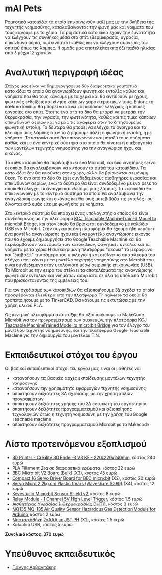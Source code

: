 
# mAI Pets
Ρομποτικά κατοικίδια τα οποία επικοινωνούν μαζί μας με την βοήθεια της τεχνητής νοημοσύνης, καταλαβαίνοντας την φωνή μας και νοήματα που τους κάνουμε με τα χέρια. Τα ρομποτικά κατοικίδια έχουν την δυνατότητα να ελέγχουν τις συνθήκες μέσα στο σπίτι (θερμοκρασία, υγρασία, επικίνδυνα αέρια, φωτεινότητα) καθώς και να ελέγχουν συσκευές του σπιτιού όπως τις λάμπες. Η ομάδα μας αποτελείται από έξι παιδιά ηλικίας από 8 μέχρι 12 χρονών. 
# Αναλυτική περιγραφή ιδέας
Στόχος μας είναι να δημιουργήσουμε δύο διαφορετικά ρομποτικά κατοικίδια τα οποία θα αναγνωρίζουν φωνητικές εντολές καθώς και νοήματα που θα τους κάνουμε με τα χέρια και θα αντιδρούν με ήχους, φωτεινές ενδείξεις και κίνηση κάποιων χαρακτηριστικών τους. Επίσης το κάθε κατοικίδιο θα μπορεί να κάνει και κάποιους ελέγχους ή κάποιες εργασίες στο σπίτι. Έτσι το ένα από τα δύο θα μπορεί να μετράει την θερμοκρασία, την υγρασία, την φωτεινότητα, καθώς και τις τιμές κάποιων επικίνδυνων αερίων και να μας τις αναφέρει όταν το ζητήσουμε με φωνητική εντολή. Το δεύτερο θα μπορεί να ελέγχει το άνοιγμα και το κλείσιμο μιας λάμπας όταν το ζητήσουμε πάλι με φωνητική εντολή, ή με νοήματα. Τα κατοικία αυτά θα επικοινωνούν και μεταξύ τους ασύρματα καθώς και με ένα κεντρικό σύστημα στο οποίο θα γίνεται η επεξεργασία των μοντέλων τεχνητής νοημοσύνης για την αναγνώριση ήχου και εικόνας. 

Το κάθε κατοικίδιο θα περιλαμβάνει ένα Microbit, και δυο κινητήρες servo οι οποίοι θα αναλαμβάνουν να κινήσουν τα αυτιά του κατοικίδιου. Τα κατοικίδια δεν θα κινούνται στον χώρο, αλλά θα βρίσκονται σε μόνιμη θέση. Το ένα από τα δύο θα έχει συνδεδεμένους αισθητήρες υγρασίας και επικίνδυνων αερίων, ενώ το δεύτερο θα είναι συνδεδεμένο με ένα ρελέ το οποίο θα ελέγχει το άνοιγμα και κλείσιμο μιας λάμπας. Τα κατοικίδια θα επικοινωνούν με το κεντρικό σύστημα το οποίο θα αναλαμβάνει την αναγνώριση φωνής και εικόνας και θα τους μεταβιβάζει τις εντολές που δίνονται από εμάς είτε με φωνή είτε με νοήματα.

Στο κεντρικό σύστημα θα υπάρχει ένας υπολογιστής ο οποίος θα είναι συνδεδεμένος με την πλατφόρμα [KCJ Teachable MachineTrained Model to micro:bit Bridge](https://apps.kidscodejeunesse.org/ml_to_mb_bridge/), και στον οποίο θα βρίσκεται συνδεδεμένο με καλώδιο USB ένα Microbit. Στην συγκεκριμένη πλατφόρμα θα έχουμε ήδη περάσει ένα μοντέλο αναγνώρισης ήχου και ένα μοντέλο αναγνώρισης εικόνας που θα έχουμε δημιουργήσει στο Google Teachable Machine και θα περιλαμβάνουν τα ονόματα των κατοικίδιων, φωνητικές εντολές και τα νοήματα με τα χέρια  Η συγκεκριμένη πλατφόρμα "ακούει" το μικρόφωνο και "διαβάζει" την κάμερα του υπολογιστή και στέλνει το αποτέλεσμα του ελέγχου που κάνει με τα μοντέλα τεχνητής νοημοσύνης στο Microbit που είναι συνδεδεμένο στον υπολογιστή μέσω σειριακής επικοινωνίας (USB). Το Microbit με την σειρά του στέλνει τα αποτελέσματα της αναγνώρισης φωνητικών εντολών και νοημάτων ασύρματα σε όλα τα υπόλοιπα Microbit που βρίσκονται εντός της εμβέλειας του.

Για τον σχεδιασμό των κατοικίδιων θα αξιοποιήσουμε 3Δ σχέδια τα οποία προσφέρονται ελεύθερα από την πλατφόρμα Thingiverse τα οποία θα τροποποιήσουμε με το TinkerCAD. Θα κάνουμε τις εκτυπώσεις με την χρήση υλικού PLA. 

Ως κεντρική πλατφόρμα ανάπτυξης θα αξιοποιήσουμε το MakeCode Microbit για τον προγραμματισμό των συσκευών, την πλατφόρμα [KCJ Teachable MachineTrained Model to micro:bit Bridge](https://apps.kidscodejeunesse.org/ml_to_mb_bridge/) για τον έλεγχο του μοντέλου τεχνητής νοημοσύνης, και την πλατφόρμα Google Teachable Machine για την δημιουργία του μοντέλου Τ.Ν.

# Eκπαιδευτικοί στόχοι του έργου
Οι βασικοί εκπαιδευτικοί στόχοι του έργου μας είναι οι μαθητές να:
 - κατανοήσουν τις βασικές αρχές εκπαίδευσης μοντέλων τεχνητής νοημοσύνης
 - κατανοήσουν την χρησιμότητα εφαρμογών τεχνητής νοημοσύνης
 - αποκτήσουν δεξιότητες 3Δ σχεδίασης με την χρήση απλών προγραμμάτων
 - αποκτήσουν δεξιότητες χρήσης του 3Δ εκτυπωτή του εργαστηρίου
 - αποκτήσουν δεξιότητες προγραμματισμού και αξιοποίησης τεχνολογιών όπως η τεχνητή νοημοσύνη με την χρήση του Google Teachable machine
 - αποκτήσουν δεξιότητες προγραμματισμού Microbit με το Makecode
# Λίστα προτεινόμενου εξοπλισμού
- [3D Printer - Creality 3D Ender-3 V3 KE - 220x220x240mm](https://grobotronics.com/3d-printer-creality-3d-ender-3-v3-ke-220x220x240mm.html), κόστος 240 ευρώ
- [PLA Fillament](https://grobotronics.com/creality-cr-pla-filament-1.75mm-1kg-grey.html) 2kg σε διαφορετικά χρώματα, κόστος 32 ευρώ
- [BBC Micro:bit V2 Board (Bulk)](https://grobotronics.com/bbc-micro-bit-v2-board-bulk.html) (X3), κόστος 45 ευρώ
- [Compact 16 Servo Driver Board for BBC micro:bit](https://grobotronics.com/compact-16-servo-driver-board-for-bbc-micro-bit.html) (X2), κόστος 20 ευρώ
- [Servo Micro 2.2kg.cm Plastic Gears (Waveshare SG90)](https://grobotronics.com/servo-micro-2.2kg.cm-plastic-gears-waveshare-sg90.html) (X4), κόστος 12 ευρώ
- [Keyestudio Micro:bit Sensor Shield v2](https://grobotronics.com/keyestudio-micro-bit-sensor-shield-v2.html), κόστος 8 ευρώ
- [Relay Module - 1 Channel 5V High Level Trigger](https://grobotronics.com/relay-module-1-channel-isolated.html), κόστος 1.5 ευρώ
- [Αισθητήρας Υγρασίας & Θερμοκρασίας DHT11](https://grobotronics.com/humidity-sensor-dht11-module.html), κόστος 2 ευρώ
- [MQ135 MQ-135 Air Quality Sensor Hazardous Gas Detection Module for Arduino](https://www.hellasdigital.gr/electronics/sensors/gas-sensors/mq135-mq-135-air-quality-sensor-hazardous-gas-detection-module-for-arduino/), κόστος 2 ευρώ
- [Μπαταριοθήκη 2xΑΑA με JST PH](https://grobotronics.com/battery-holder-2xa-with-jst-ph-connector.html) (X2), κόστος 1.5 ευρώ
- Καλώδια USB, κόστος 5 ευρώ

**Συνολικό κόστος: 370 ευρώ**
# Υπεύθυνος εκπαιδευτικός
 - [Γιάννης Αρβανιτάκης](https://ioarvanit.gr/)
